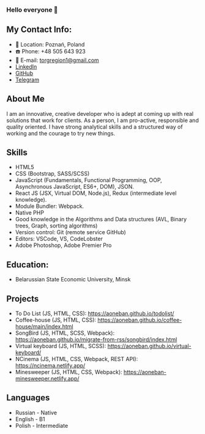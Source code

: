 ### Hello everyone 🤝

## My Contact Info:
* 🏡 Location: Poznań, Poland
* ☎️ Phone: +48 505 643 923
* 📧 E-mail: torgregion1@gmail.com
* [LinkedIn](https://www.linkedin.com/in/ashot-bahiran-3a1ab022b/)
* [GitHub](https://github.com/aoneban)
* [Telegram](https://t.me/arsenal_2004)

## About Me
I am an innovative, creative developer who is adept at coming up with real solutions that work for clients. As a person, I am pro-active, responsible and quality oriented. I have strong analytical skills and a structured way of working and the courage to try new things.
## Skills
* HTML5
* CSS (Bootstrap, SASS/SCSS)
* JavaScript (Fundamentals, Functional Programming, OOP, Asynchronous JavaScript, ES6+, DOM), JSON.
* React JS (JSX, Virtual DOM, Node.js), Redux (intermediate level knowledge).
* Module Bundler: Webpack.
* Native PHP
* Good knowledge in the Algorithms and Data structures (AVL, Binary trees, Graph, sorting algorithms)
* Version control: Git (remote service GitHub)
* Editors: VSCode, VS, CodeLobster
* Adobe Photoshop, Adobe Premier Pro

## Education: 
* Belarussian State Economic University, Minsk

## Projects 
- To Do List (JS, HTML, CSS): https://aoneban.github.io/todolist/
- Coffee-house (JS, HTML, CSS): https://aoneban.github.io/coffee-house/main/index.html
- SongBird (JS, HTML, SCSS, Webpack): https://aoneban.github.io/migrate-from-rss/songbird/index.html
- Virtual keyboard (JS, HTML, SCSS): https://aoneban.github.io/virtual-keyboard/
- NCinema (JS, HTML, CSS, Webpack, REST API): https://ncinema.netlify.app/
- Minesweeper (JS, HTML, CSS, Webpack): https://aoneban-minesweeper.netlify.app/

## Languages
* Russian - Native
* English - B1
* Polish - Intermediate
